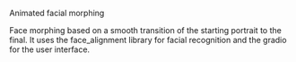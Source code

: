 Animated facial morphing

Face morphing based on a smooth transition of the starting 
portrait to the final. It uses the face_alignment library for facial 
recognition and the gradio for the user interface.

